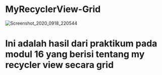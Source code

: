 # MyRecyclerView-Grid 
![Screenshot_2020_0918_220544](https://user-images.githubusercontent.com/60589488/93614751-bc08f580-f9fc-11ea-90a7-91e1f338b587.jpg)
# Ini adalah hasil  dari praktikum pada modul 16 yang berisi tentang my recycler view secara grid
